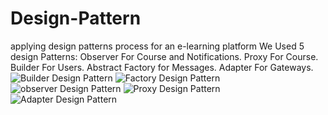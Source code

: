 # Design-Pattern
applying design patterns process for an e-learning platform
We Used 5 design Patterns:
Observer For Course and Notifications.
Proxy For Course.
Builder For Users.
Abstract Factory for Messages.
Adapter For Gateways.
![Builder Design Pattern](https://user-images.githubusercontent.com/67152009/172020545-eb76df11-949e-4c27-9330-5e045494b205.png)
![Factory Design Pattern](https://user-images.githubusercontent.com/67152009/172020547-8a537ffc-5094-4c96-a972-7cb5467fbb39.png)
![observer Design Pattern](https://user-images.githubusercontent.com/106205034/172020960-31077d97-7fca-4606-a47d-bbf18be04bad.png)
![Proxy Design Pattern](https://user-images.githubusercontent.com/106205034/172020962-24a5682d-7bae-4d32-8df6-b28262972530.png)
![Adapter Design Pattern](https://user-images.githubusercontent.com/106205034/172020967-b5ced469-b14b-4839-8eb1-040d964d4c16.png)
